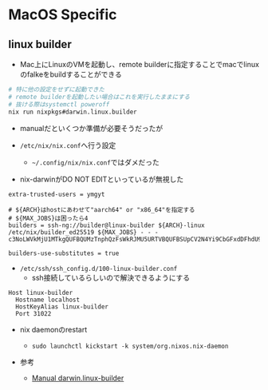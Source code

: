 # MacOS Specific 

## linux builder

* Mac上にLinuxのVMを起動し、remote builderに指定することでmacでlinuxのfalkeをbuildすることができる

```sh
# 特に他の設定をせずに起動できた
# remote builderを起動したい場合はこれを実行したままにする
# 抜ける際はsystemctl poweroff
nix run nixpkgs#darwin.linux.builder
```

* manualだといくつか準備が必要そうだったが


* `/etc/nix/nix.conf`へ行う設定  
  * `~/.config/nix/nix.conf`ではダメだった
* nix-darwinがDO NOT EDITといっているが無視した

```
extra-trusted-users = ymgyt

# ${ARCH}はhostにあわせて"aarch64" or "x86_64"を指定する
# ${MAX_JOBS}は困ったら4
builders = ssh-ng://builder@linux-builder ${ARCH}-linux /etc/nix/builder_ed25519 ${MAX_JOBS} - - - c3NoLWVkMjU1MTkgQUFBQUMzTnphQzFsWkRJMU5URTVBQUFBSUpCV2N4Yi9CbGFxdDFhdU90RStGOFFVV3JVb3RpQzVxQkorVXVFV2RWQ2Igcm9vdEBuaXhvcwo=

builders-use-substitutes = true
```

* `/etc/ssh/ssh_config.d/100-linux-builder.conf`
  * ssh接続しているらしいので解決できるようにする

```
Host linux-builder
  Hostname localhost
  HostKeyAlias linux-builder
  Port 31022
```

* nix daemonのrestart
  * `sudo launchctl kickstart -k system/org.nixos.nix-daemon`

* 参考
  * [Manual darwin.linux-builder](https://nixos.org/manual/nixpkgs/stable/#sec-darwin-builder)

